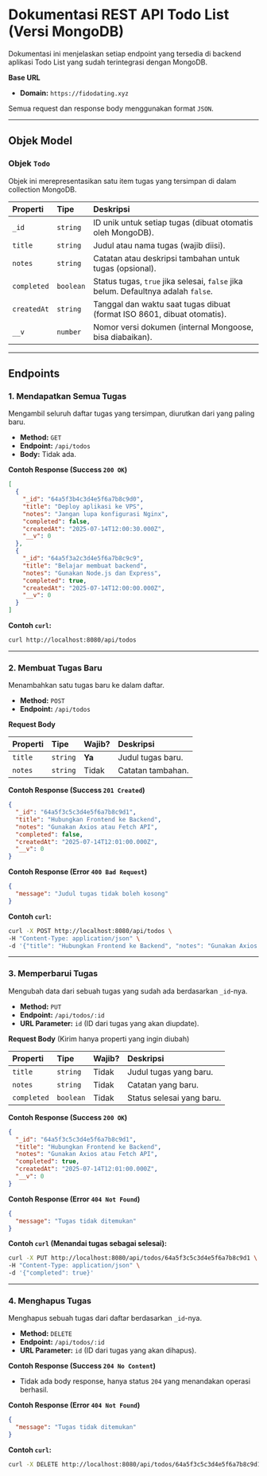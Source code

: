 # Dokumentasi REST API Todo List (Versi MongoDB)

Dokumentasi ini menjelaskan setiap endpoint yang tersedia di backend aplikasi Todo List yang sudah terintegrasi dengan MongoDB.

**Base URL**


-   **Domain:** `https://fidodating.xyz`

Semua request dan response body menggunakan format `JSON`.

---

## Objek Model

### Objek `Todo`

Objek ini merepresentasikan satu item tugas yang tersimpan di dalam collection MongoDB.

| Properti  | Tipe      | Deskripsi                                                                    |
| :-------- | :-------- | :--------------------------------------------------------------------------- |
| `_id`       | `string`  | ID unik untuk setiap tugas (dibuat otomatis oleh MongoDB).                 |
| `title`     | `string`  | Judul atau nama tugas (wajib diisi).                                         |
| `notes`     | `string`  | Catatan atau deskripsi tambahan untuk tugas (opsional).                      |
| `completed` | `boolean` | Status tugas, `true` jika selesai, `false` jika belum. Defaultnya adalah `false`. |
| `createdAt` | `string`  | Tanggal dan waktu saat tugas dibuat (format ISO 8601, dibuat otomatis).      |
| `__v`       | `number`  | Nomor versi dokumen (internal Mongoose, bisa diabaikan).                     |

---

## Endpoints

### 1. Mendapatkan Semua Tugas

Mengambil seluruh daftar tugas yang tersimpan, diurutkan dari yang paling baru.

-   **Method:** `GET`
-   **Endpoint:** `/api/todos`
-   **Body:** Tidak ada.

**Contoh Response (Success `200 OK`)**

```json
[
  {
    "_id": "64a5f3b4c3d4e5f6a7b8c9d0",
    "title": "Deploy aplikasi ke VPS",
    "notes": "Jangan lupa konfigurasi Nginx",
    "completed": false,
    "createdAt": "2025-07-14T12:00:30.000Z",
    "__v": 0
  },
  {
    "_id": "64a5f3a2c3d4e5f6a7b8c9c9",
    "title": "Belajar membuat backend",
    "notes": "Gunakan Node.js dan Express",
    "completed": true,
    "createdAt": "2025-07-14T12:00:00.000Z",
    "__v": 0
  }
]
```

**Contoh `curl`:**

```bash
curl http://localhost:8080/api/todos
```

---

### 2. Membuat Tugas Baru

Menambahkan satu tugas baru ke dalam daftar.

-   **Method:** `POST`
-   **Endpoint:** `/api/todos`

**Request Body**

| Properti | Tipe     | Wajib? | Deskripsi         |
| :------- | :------- | :----- | :---------------- |
| `title`  | `string` | **Ya** | Judul tugas baru. |
| `notes`  | `string` | Tidak  | Catatan tambahan. |

**Contoh Response (Success `201 Created`)**

```json
{
  "_id": "64a5f3c5c3d4e5f6a7b8c9d1",
  "title": "Hubungkan Frontend ke Backend",
  "notes": "Gunakan Axios atau Fetch API",
  "completed": false,
  "createdAt": "2025-07-14T12:01:00.000Z",
  "__v": 0
}
```

**Contoh Response (Error `400 Bad Request`)**

```json
{
  "message": "Judul tugas tidak boleh kosong"
}
```

**Contoh `curl`:**

```bash
curl -X POST http://localhost:8080/api/todos \
-H "Content-Type: application/json" \
-d '{"title": "Hubungkan Frontend ke Backend", "notes": "Gunakan Axios atau Fetch API"}'
```

---

### 3. Memperbarui Tugas

Mengubah data dari sebuah tugas yang sudah ada berdasarkan `_id`-nya.

-   **Method:** `PUT`
-   **Endpoint:** `/api/todos/:id`
-   **URL Parameter:** `id` (ID dari tugas yang akan diupdate).

**Request Body** (Kirim hanya properti yang ingin diubah)

| Properti    | Tipe      | Wajib? | Deskripsi                |
| :---------- | :-------- | :----- | :----------------------- |
| `title`     | `string`  | Tidak  | Judul tugas yang baru.   |
| `notes`     | `string`  | Tidak  | Catatan yang baru.       |
| `completed` | `boolean` | Tidak  | Status selesai yang baru.|

**Contoh Response (Success `200 OK`)**

```json
{
  "_id": "64a5f3c5c3d4e5f6a7b8c9d1",
  "title": "Hubungkan Frontend ke Backend",
  "notes": "Gunakan Axios atau Fetch API",
  "completed": true,
  "createdAt": "2025-07-14T12:01:00.000Z",
  "__v": 0
}
```

**Contoh Response (Error `404 Not Found`)**

```json
{
  "message": "Tugas tidak ditemukan"
}
```

**Contoh `curl` (Menandai tugas sebagai selesai):**

```bash
curl -X PUT http://localhost:8080/api/todos/64a5f3c5c3d4e5f6a7b8c9d1 \
-H "Content-Type: application/json" \
-d '{"completed": true}'
```

---

### 4. Menghapus Tugas

Menghapus sebuah tugas dari daftar berdasarkan `_id`-nya.

-   **Method:** `DELETE`
-   **Endpoint:** `/api/todos/:id`
-   **URL Parameter:** `id` (ID dari tugas yang akan dihapus).

**Contoh Response (Success `204 No Content`)**

-   Tidak ada body response, hanya status `204` yang menandakan operasi berhasil.

**Contoh Response (Error `404 Not Found`)**

```json
{
  "message": "Tugas tidak ditemukan"
}
```

**Contoh `curl`:**

```bash
curl -X DELETE http://localhost:8080/api/todos/64a5f3c5c3d4e5f6a7b8c9d1
